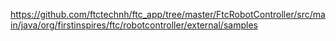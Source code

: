 <https://github.com/ftctechnh/ftc_app/tree/master/FtcRobotController/src/main/java/org/firstinspires/ftc/robotcontroller/external/samples>

